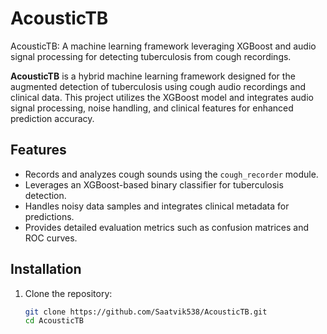 # AcousticTB
AcousticTB: A machine learning framework leveraging XGBoost and audio signal processing for detecting tuberculosis from cough recordings.


**AcousticTB** is a hybrid machine learning framework designed for the augmented detection of tuberculosis using cough audio recordings and clinical data. This project utilizes the XGBoost model and integrates audio signal processing, noise handling, and clinical features for enhanced prediction accuracy.

## Features
- Records and analyzes cough sounds using the `cough_recorder` module.
- Leverages an XGBoost-based binary classifier for tuberculosis detection.
- Handles noisy data samples and integrates clinical metadata for predictions.
- Provides detailed evaluation metrics such as confusion matrices and ROC curves.

## Installation
1. Clone the repository:
   ```bash
   git clone https://github.com/Saatvik538/AcousticTB.git
   cd AcousticTB
